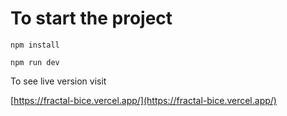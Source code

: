 # To start the project

```
npm install

npm run dev
```

To see live version visit

[https://fractal-bice.vercel.app/](https://fractal-bice.vercel.app/)
